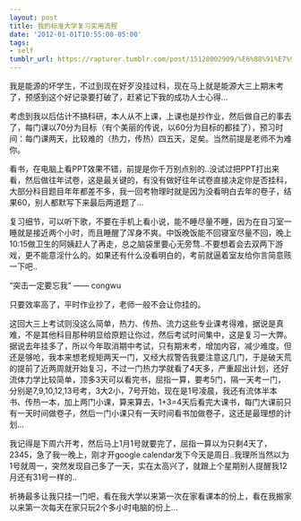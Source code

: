 ```yaml
---
layout: post
title: 我的标准大学复习实用流程
date: '2012-01-01T10:55:00-05:00'
tags:
- self
tumblr_url: https://rapturer.tumblr.com/post/15128002909/%E6%88%91%E7%9A%84%E6%A0%87%E5%87%86%E5%A4%A7%E5%AD%A6%E5%A4%8D%E4%B9%A0%E5%AE%9E%E7%94%A8%E6%B5%81%E7%A8%8B
---
```

我是能源的坏学生，不过到现在好歹没挂过科，现在马上就是能源大三上期末考了，预感到这个好记录要打破了，赶紧记下我的成功人士心得…

考虑到我以后估计不搞科研，本人从不上课，上课也是抄作业，然后做自己的事去了，每门课以70分为目标（有个美丽的传说，以60分为目标的都挂了），预习时间：每门课两天，比较难的（热力，传热）四五天，足矣。当然前提是老师不为难你。

看书，在电脑上看PPT效果不错，前提是你千万别点别的..没试过把PPT打出来看，然后做往年试卷，这是最关键的，有没有做好往年试卷直接决定你是否挂科，大部分科目题目年年都差不多，我一回考物理时就是因为没看明白去年的卷子，结果60，别人都默写下来最后两道题了…

复习细节，可以听下歌，不要在手机上看小说，能不睡尽量不睡，因为在自习室一睡就是接近两个小时，而且睡醒了浑身不爽。中饭晚饭能不回寝室尽量不回，晚上10:15做卫生的阿姨赶人了再走，总之脑袋里要心无旁骛..不要想着会去双两下游戏，更不能意淫什么的。如果还有什么没看明白的，考前就逼着室友给你言简意赅一下吧..

“突击一定要忘我” —— congwu

只要效率高了，平时作业抄了，老师一般不会让你挂的。

这回大三上考试则没这么简单，热力、传热、流力这些专业课考得难，据说是真难，不是其他科目那种明显给原题让你过，然后考试时间集中，这是复习一大弊。据说去年挂多了，所以今年取消期中考试，只有期末考，增加内容，减少难度。但还是够呛，我本来想老规矩两天一门，又经大叔警告我要注意这几门，于是破天荒的提前了近两周就开始复习，不过一门热力学就看了4天多，严重超出计划，还好流体力学比较简单，顶多3天可以看完书，屈指一算，要考5门，隔一天考一门，分别是7,9,10,12,13号考，3大2小，7号开始，现在是1号凌晨，我还有流体半本书、传热一本，加上两门小课，算来算去，1+3=4天后看完大课书，每门大课前只有一天时间做卷子，然后一门小课只有一天时间看书加做卷子，这还是最理想的计划…

我记得是下周六开考，然后马上1月1号就要完了，屈指一算以为只剩4天了，2345，急了我一晚上，刚才开google calendar发下今天是周日..我理所当然以为1号就周一，突然发现自己多了一天，实在太高兴了，就跟上个星期别人提醒我12月还有31号一样的..

祈祷最多让我只挂一门吧，看在我大学以来第一次在家看课本的份上，看在我搬家以来第一次每天在家只玩2个多小时电脑的份上…

